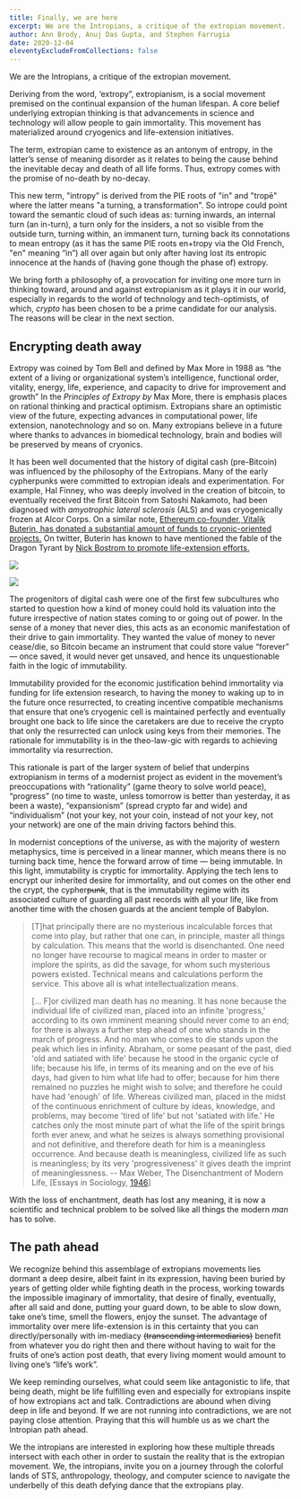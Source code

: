 ```yaml
---
title: Finally, we are here
excerpt: We are the Intropians, a critique of the extropian movement.
author: Ann Brody, Anuj Das Gupta, and Stephen Farrugia
date: 2020-12-04
eleventyExcludeFromCollections: false
---
```


We are the Intropians, a critique of the extropian movement. 

Deriving from the word, ‘extropy”, extropianism, is a social movement premised on the continual expansion of the human lifespan. A core belief underlying extropian thinking is that advancements in science and technology will allow people to gain immortality. This movement has materialized around cryogenics and life-extension initiatives. 

The term, extropian came to existence as an antonym of entropy, in the latter’s sense of meaning disorder as it relates to being the cause behind the inevitable decay and death of all life forms. Thus, extropy comes with the promise of no-death by no-decay. 

This new term, "intropy" is derived from the PIE roots of "in" and "tropē" where the latter means "a turning, a transformation". So intrope could point toward the semantic cloud of such ideas as: turning inwards, an internal turn (an in-turn), a turn only for the insiders, a not so visible from the outside turn, turning within, an immanent turn, turning back its connotations to mean entropy (as it has the same PIE roots en+tropy via the Old French, "en" meaning “in”) all over again but only after having lost its entropic innocence at the hands of (having gone though the phase of) extropy. 

We bring forth a philosophy of, a provocation for inviting one more turn in thinking toward, around and against extropianism as it plays it in our world, especially in regards to the world of technology and tech-optimists, of which, *crypto* has been chosen to be a prime candidate for our analysis. The reasons will be clear in the next section.

## Encrypting death away

Extropy was coined by Tom Bell and defined by Max More in 1988 as “the extent of a living or organizational system’s intelligence, functional order, vitality, energy, life, experience, and capacity to drive for improvement and growth” In the *Principles of Extropy by* Max More, there is emphasis places on rational thinking and practical optimism. Extropians share an optimistic view of the future, expecting advances in computational power, life extension, nanotechnology and so on. Many extropians believe in a future where thanks to advances in biomedical technology, brain and bodies will be preserved by means of cryonics. 

It has been well documented that the history of digital cash (pre-Bitcoin) was influenced by the philosophy of the Extropians. Many of the early cypherpunks were committed to extropian ideals and experimentation. For example, Hal Finney,  who was deeply involved in the creation of bitcoin, to eventually received the first Bitcoin from Satoshi Nakamoto, had been diagnosed with 
*amyotrophic lateral sclerosis* (ALS) and was cryogenically frozen at Alcor Corps. On a similar note, [Ethereum co-founder, Vitalik Buterin, has donated a substantial amount of funds to cryonic-oriented projects.](https://breakermag.com/the-bitcoiners-who-want-to-defeat-death/) On twitter, Buterin has known to have mentioned the fable of the Dragon Tyrant by [Nick Bostrom to promote life-extension efforts.](https://www.nickbostrom.com/fable/dragon.html#:~:text=In%20the%20fable%2C%20people's%20expectations,of%20human%20suffering%20and%20death.) 

![](https://static01.nyt.com/images/2014/08/31/obituaries/31finney-pic1/31finney-pic1-superJumbo.jpg)

![](https://paper-attachments.dropbox.com/s_69461261A652ADC8F9742F33BE31C3DB4EC6D7380F8405632F04E61B2A6407F3_1606941986272_Screen+Shot+2020-12-02+at+3.46.19+PM.png)

The progenitors of digital cash were one of the first few subcultures who started to question how a kind of money could hold its valuation into the future irrespective of nation states coming to or going out of power. In the sense of a money that never dies, this acts as an economic manifestation of their drive to gain immortality.  They wanted the value of money to never cease/die, so Bitcoin became an instrument that could store value “forever” — once saved, it would never get unsaved, and hence its unquestionable faith in the logic of immutability. 

Immutability provided for the economic justification behind immortality via funding for life extension research, to having the money to waking up to in the future once resurrected, to creating incentive compatible mechanisms that ensure that one’s cryogenic cell is maintained perfectly and eventually brought one back to life since the caretakers are due to receive the crypto that only the resurrected can unlock using keys from their memories. The rationale for immutability is in the theo-law-gic with regards to achieving immortality via resurrection.

This rationale is part of the larger system of belief that underpins extropianism in terms of a modernist project as evident in the movement’s preoccupations with “rationality” (game theory to solve world peace), “progress” (no time to waste, unless tomorrow is better than yesterday, it as been a waste), “expansionism” (spread crypto far and wide) and “individualism” (not your key, not your coin, instead of not your key, not your network) are one of the main driving factors behind this. 

In modernist conceptions of the universe, as with the majority of western metaphysics, time is perceived in a linear manner, which means there is no turning back time, hence the forward arrow of time — being immutable. In this light, immutability is cryptic for immortality. Applying the tech lens to encrypt our inherited desire for immortality, and out comes on the other end the crypt, the cypher~~punk~~, that is the immutability regime with its associated culture of guarding all past records with all your life, like from another time with the chosen guards at the ancient temple of Babylon. 

> [T]hat principally there are no mysterious incalculable forces that come into play, but rather that one can, in principle, master all things by calculation. This means that the world is disenchanted. One need no longer have recourse to magical means in order to master or implore the spirits, as did the savage, for whom such mysterious powers existed. Technical means and calculations perform the service. This above all is what intellectualization means.
> 
> [… F]or civilized man death has no meaning. It has none because the individual life of civilized man, placed into an infinite 'progress,' according to its own imminent meaning should never come to an end; for there is always a further step ahead of one who stands in the march of progress. And no man who comes to die stands upon the peak which lies in infinity. Abraham, or some peasant of the past, died 'old and satiated with life' because he stood in the organic cycle of life; because his life, in terms of its meaning and on the eve of his days, had given to him what life had to offer; because for him there remained no puzzles he might wish to solve; and therefore he could have had 'enough' of life. Whereas civilized man, placed in the midst of the continuous enrichment of culture by ideas, knowledge, and problems, may become 'tired of life' but not 'satiated with life.' He catches only the most minute part of what the life of the spirit brings forth ever anew, and what he seizes is always something provisional and not definitive, and therefore death for him is a meaningless occurrence. And because death is meaningless, civilized life as such is meaningless; by its very 'progressiveness' it gives death the imprint of meaninglessness. 
> -- Max Weber, The Disenchantment of Modern Life, [Essays in Sociology, [1946](http://www.yorku.ca/lfoster/2006-07/sosi3830/lectures/MaxWeber_TheDisenchantmentofModernLife.html)]

With the loss of enchantment, death has lost any meaning, it is now a scientific and technical problem to be solved like all things the modern *man* has to solve.

## The path ahead

We recognize behind this assemblage of extropians movements lies dormant a deep desire, albeit faint in its expression, having been buried by years of getting older while fighting death in the process, working towards the impossible imaginary of immortality, that desire of finally, eventually, after all said and done, putting your guard down, to be able to slow down, take one’s time, smell the flowers, enjoy the sunset. The advantage of immortality over mere life-extension is in this certainty that you can directly/personally with im-mediacy ~~(transcending intermediaries)~~ benefit from whatever you do right then and there without having to wait for the fruits of one’s action post death, that every living moment would amount to living one’s “life’s work”. 

We keep reminding ourselves, what could seem like antagonistic to life, that being death, might be life fulfilling even and especially for extropians inspite of how extropians act and talk. Contradictions are abound when diving deep in life and beyond. If we are not running into contradictions, we are not paying close attention. Praying that this will humble us as we chart the Intropian path ahead.

We the intropians are interested in exploring how these multiple threads intersect with each other in order to sustain the reality that is the extropian movement. We, the intropians, invite you on a journey through the colorful lands of STS, anthropology, theology, and computer science to navigate the underbelly of this death defying dance that the extropians play.  